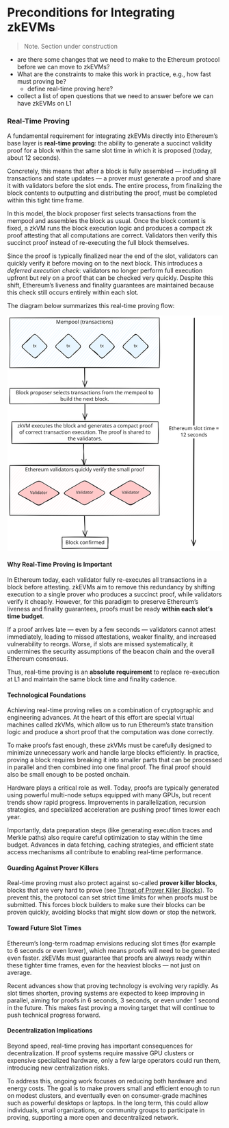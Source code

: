 # Preconditions for Integrating zkEVMs
> Note. Section under construction
- are there some changes that we need to make to the Ethereum protocol before we can move to zkEVMs?
- What are the constraints to make this work in practice, e.g., how fast must proving be?
    * define real-time proving here?
- collect a list of open questions that we need to answer before we can have zkEVMs on L1


### Real-Time Proving

A fundamental requirement for integrating zkEVMs directly into Ethereum’s base layer is **real-time proving**: the ability to generate a succinct validity proof for a block within the same slot time in which it is proposed (today, about 12 seconds).

Concretely, this means that after a block is fully assembled — including all transactions and state updates — a prover must generate a proof and share it with validators before the slot ends. The entire process, from finalizing the block contents to outputting and distributing the proof, must be completed within this tight time frame.

In this model, the block proposer first selects transactions from the mempool and assembles the block as usual. Once the block content is fixed, a zkVM runs the block execution logic and produces a compact zk proof attesting that all computations are correct. Validators then verify this succinct proof instead of re-executing the full block themselves.

Since the proof is typically finalized near the end of the slot, validators can quickly verify it before moving on to the next block. This introduces a *deferred execution check*: validators no longer perform full execution upfront but rely on a proof that can be checked very quickly. Despite this shift, Ethereum’s liveness and finality guarantees are maintained because this check still occurs entirely within each slot.

The diagram below summarizes this real-time proving flow:

![Real time proving](images/real-time-proving.svg)

#### Why Real-Time Proving is Important

In Ethereum today, each validator fully re-executes all transactions in a block before attesting. zkEVMs aim to remove this redundancy by shifting execution to a single prover who produces a succinct proof, while validators verify it cheaply. However, for this paradigm to preserve Ethereum’s liveness and finality guarantees, proofs must be ready **within each slot’s time budget**.

If a proof arrives late — even by a few seconds — validators cannot attest immediately, leading to missed attestations, weaker finality, and increased vulnerability to reorgs. Worse, if slots are missed systematically, it undermines the security assumptions of the beacon chain and the overall Ethereum consensus.

Thus, real-time proving is an **absolute requirement** to replace re-execution at L1 and maintain the same block time and finality cadence.

#### Technological Foundations

Achieving real-time proving relies on a combination of cryptographic and engineering advances. At the heart of this effort are special virtual machines called zkVMs, which allow us to run Ethereum’s state transition logic and produce a short proof that the computation was done correctly.

To make proofs fast enough, these zkVMs must be carefully designed to minimize unnecessary work and handle large blocks efficiently. In practice, proving a block requires breaking it into smaller parts that can be processed in parallel and then combined into one final proof. The final proof should also be small enough to be posted onchain.

Hardware plays a critical role as well. Today, proofs are typically generated using powerful multi-node setups equipped with many GPUs, but recent trends show rapid progress. Improvements in parallelization, recursion strategies, and specialized acceleration are pushing proof times lower each year.

Importantly, data preparation steps (like generating execution traces and Merkle paths) also require careful optimization to stay within the time budget. Advances in data fetching, caching strategies, and efficient state access mechanisms all contribute to enabling real-time performance.

#### Guarding Against Prover Killers

Real-time proving must also protect against so-called **prover killer blocks**, blocks that are very hard to prove (see [Threat of Prover Killer Blocks](../external/problemsaddressed.html#threat-of-prover-killer-blocks)). To prevent this, the protocol can set strict time limits for when proofs must be submitted. This forces block builders to make sure their blocks can be proven quickly, avoiding blocks that might slow down or stop the network.


#### Toward Future Slot Times

Ethereum’s long-term roadmap envisions reducing slot times (for example to 6 seconds or even lower), which means proofs will need to be generated even faster. zkEVMs must guarantee that proofs are always ready within these tighter time frames, even for the heaviest blocks — not just on average.

Recent advances show that proving technology is evolving very rapidly. As slot times shorten, proving systems are expected to keep improving in parallel, aiming for proofs in 6 seconds, 3 seconds, or even under 1 second in the future. This makes fast proving a moving target that will continue to push technical progress forward.

#### Decentralization Implications

Beyond speed, real-time proving has important consequences for decentralization. If proof systems require massive GPU clusters or expensive specialized hardware, only a few large operators could run them, introducing new centralization risks.

To address this, ongoing work focuses on reducing both hardware and energy costs. The goal is to make provers small and efficient enough to run on modest clusters, and eventually even on consumer-grade machines such as powerful desktops or laptops. In the long term, this could allow individuals, small organizations, or community groups to participate in proving, supporting a more open and decentralized network.
